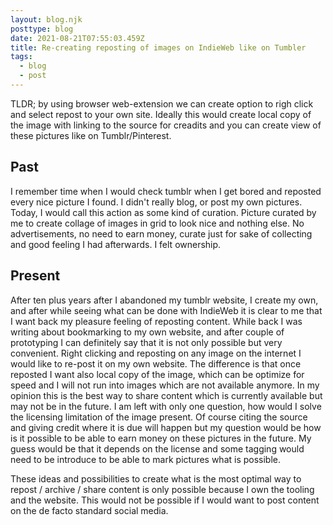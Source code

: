 ```yaml
---
layout: blog.njk
posttype: blog
date: 2021-08-21T07:55:03.459Z
title: Re-creating reposting of images on IndieWeb like on Tumbler
tags:
  - blog
  - post
---
```

TLDR; by using browser web-extension we can create option to righ click and select repost to your own site. Ideally this would create local copy of the image with linking to the source for creadits and you can create view of these pictures like on Tumblr/Pinterest.   
  

## Past


I remember time when I would check tumblr when I get bored and reposted every nice picture I found. I didn't really blog, or post my own pictures. Today, I would call this action as some kind of curation. Picture curated by me to create collage of images in grid to look nice and nothing else. No advertisements, no need to earn money, curate just for sake of collecting and good feeling I had afterwards. I felt ownership.   
  
  

## Present

After ten plus years after I abandoned my tumblr website, I create my own, and after while seeing what can be done with IndieWeb it is clear to me that I want back my pleasure feeling of reposting content. While back I was writing about bookmarking to my own website, and after couple of prototyping I can definitely say that it is not only possible but very convenient. Right clicking and reposting on any image on the internet I would like to re-post it on my own website. The difference is that once reposted I want also local copy of the image, which can be optimize for speed and I will not run into images which are not available anymore. In my opinion this is the best way to share content which is currently available but may not be in the future. I am left with only one question, how would I solve the licensing limitation of the image present. Of course citing the source and giving credit where it is due will happen but my question would be how is it possible to be able to earn money on these pictures in the future. My guess would be that it depends on the license and some tagging would need to be introduce to be able to mark pictures what is possible.   
  
These ideas and possibilities to create what is the most optimal way to repost / archive / share content is only possible because I own the tooling and the website. This would not be possible if I would want to post content on the de facto standard social media.
